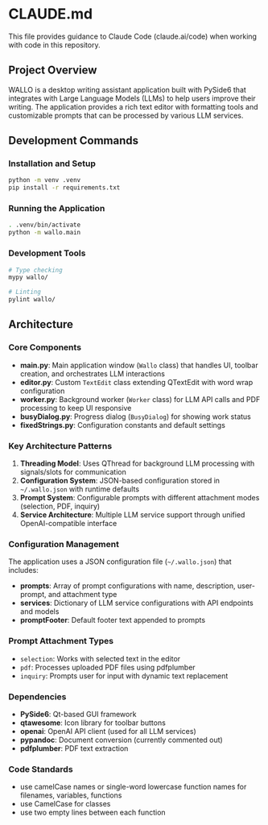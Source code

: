 # CLAUDE.md

This file provides guidance to Claude Code (claude.ai/code) when working with code in this repository.

## Project Overview

WALLO is a desktop writing assistant application built with PySide6 that integrates with Large Language Models (LLMs) to help users improve their writing. The application provides a rich text editor with formatting tools and customizable prompts that can be processed by various LLM services.

## Development Commands

### Installation and Setup
```bash
python -m venv .venv
pip install -r requirements.txt
```

### Running the Application
```bash
. .venv/bin/activate
python -m wallo.main
```

### Development Tools
```bash
# Type checking
mypy wallo/

# Linting
pylint wallo/
```

## Architecture

### Core Components

- **main.py**: Main application window (`Wallo` class) that handles UI, toolbar creation, and orchestrates LLM interactions
- **editor.py**: Custom `TextEdit` class extending QTextEdit with word wrap configuration
- **worker.py**: Background worker (`Worker` class) for LLM API calls and PDF processing to keep UI responsive
- **busyDialog.py**: Progress dialog (`BusyDialog`) for showing work status
- **fixedStrings.py**: Configuration constants and default settings

### Key Architecture Patterns

1. **Threading Model**: Uses QThread for background LLM processing with signals/slots for communication
2. **Configuration System**: JSON-based configuration stored in `~/.wallo.json` with runtime defaults
3. **Prompt System**: Configurable prompts with different attachment modes (selection, PDF, inquiry)
4. **Service Architecture**: Multiple LLM service support through unified OpenAI-compatible interface

### Configuration Management

The application uses a JSON configuration file (`~/.wallo.json`) that includes:
- **prompts**: Array of prompt configurations with name, description, user-prompt, and attachment type
- **services**: Dictionary of LLM service configurations with API endpoints and models
- **promptFooter**: Default footer text appended to prompts

### Prompt Attachment Types

- `selection`: Works with selected text in the editor
- `pdf`: Processes uploaded PDF files using pdfplumber
- `inquiry`: Prompts user for input with dynamic text replacement

### Dependencies

- **PySide6**: Qt-based GUI framework
- **qtawesome**: Icon library for toolbar buttons
- **openai**: OpenAI API client (used for all LLM services)
- **pypandoc**: Document conversion (currently commented out)
- **pdfplumber**: PDF text extraction

### Code Standards
- use camelCase names or single-word lowercase function names for filenames, variables, functions
- use CamelCase for classes
- use two empty lines between each function
